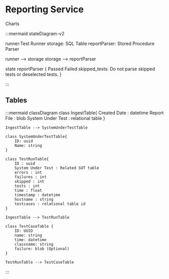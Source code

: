 # Reporting Service

Charts

:::mermaid
stateDiagram-v2

runner:Test Runner
storage: SQL Table
reportParser: Stored Procedure Parser

runner --> storage
storage --> reportParser

state reportParser {
    Passed
    Failed
    skipped_tests: Do not parse skipped tests or deselected tests.
}

:::

## Tables

:::mermaid
classDiagram
    class IngestTable{
        Created Date : datetime
        Report File : blob
        System Under Test : relational table
    }

    IngestTable --> SystemUnderTestTable

    class SystemUnderTestTable{
        ID: uuid
        Name: string
    }

    class TestRunTable{
        ID : uuid
        System Under Test : Related SUT table
        errors : int
        failures : int
        skipped : int
        tests : int
        time : float
        timestamp : datetime
        hostname : string 
        testcases : relational table id
    }

    IngestTable --> TestRunTable

    class TestCaseTable {
        ID: UUID
        name: string 
        time: datetime
        classname: string
        failure: blob (Optional)
    }

    TestRunTable --> TestCaseTable
:::
